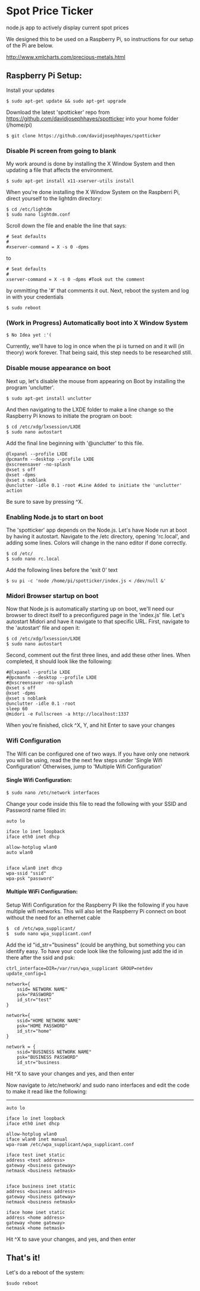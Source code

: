 Spot Price Ticker
==========

node.js app to actively display current spot prices

We designed this to be used on a Raspberry Pi, so instructions for our setup of the Pi are below. 

http://www.xmlcharts.com/precious-metals.html

Raspberry Pi Setup:
-

Install your updates

    $ sudo apt-get update && sudo apt-get upgrade
    
Download the latest 'spotticker' repo from https://github.com/davidjosephhayes/spotticker into your home folder (/home/pi)

    $ git clone https://github.com/davidjosephhayes/spotticker

<h3>Disable Pi screen from going to blank</h3>
My work around is done by installing the X Window System and then updating a file that affects the environment. 

    $ sudo apt-get install x11-xserver-utils install

When you're done installing the X Window System on the Raspberri Pi, direct yourself to the lightdm directory:

    $ cd /etc/lightdm
    $ sudo nano lightdm.conf

Scroll down the file and enable the line that says:
    
    # Seat defaults
    #
    #xserver-command = X -s 0 -dpms

to 

    # Seat defaults
    #
    xserver-command = X -s 0 -dpms #Took out the comment

by ommitting the '#' that comments it out. Next, reboot the system and log in with your credentials

    $ sudo reboot

<h3>(Work in Progress) Automatically boot into X Window System</h3>

    $ No Idea yet :'(

Currently, we'll have to log in once when the pi is turned on and it will (in theory) work forever. That being said, this step needs to be researched still.

<h3>Disable mouse appearance on boot</h3>
Next up, let's disable the mouse from appearing on Boot by installing the program 'unclutter'.

    $ sudo apt-get install unclutter
    
And then navigating to the LXDE folder to make a line change so the Raspberry Pi knows to initiate the program on boot:
    
    $ cd /etc/xdg/lxsession/LXDE
    $ sudo nano autostart
    
Add the final line beginning with '@unclutter' to this file. 

    @lxpanel --profile LXDE
    @pcmanfm --desktop --profile LXDE
    @xscreensaver -no-splash
    @xset s off
    @xset -dpms
    @xset s noblank
    @unclutter -idle 0.1 -root #Line Added to initiate the 'unclutter' action
    
Be sure to save by pressing ^X. 


<h3>Enabling Node.js to start on boot</h3>
The 'spotticker' app depends on the Node.js. Let's have Node run at boot by having it autostart. Navigate to the /etc directory, opening 'rc.local', and adding some lines. Colors will change in the nano editor if done correctly.

    $ cd /etc/
    $ sudo nano rc.local

Add the following lines before the 'exit 0' text

    $ su pi -c 'node /home/pi/spotticker/index.js < /dev/null &'

<h3>Midori Browser startup on boot</h3>
Now that Node.js is automatically starting up on boot, we'll need our browser to direct itself to a preconfigured page in the 'index.js' file. Let's autostart Midori and have it navigate to that specific URL. First, navigate to the 'autostart' file and open it:

    $ cd /etc/xdg/lxsession/LXDE
    $ sudo nano autostart

Second, comment out the first three lines, and add these other lines. When completed, it should look like the following:

    #@lxpanel --profile LXDE
    #@pcmanfm --desktop --profile LXDE
    #@xscreensaver -no-splash
    @xset s off
    @xset -dpms
    @xset s noblank
    @unclutter -idle 0.1 -root
    sleep 60
    @midori -e Fullscreen -a http://localhost:1337

When you're finished, click ^X, Y, and hit Enter to save your changes

<h3>Wifi Configuration</h3>

The Wifi can be configured one of two ways. If you have only one network you will be using, read the the next few steps under 'Single Wifi Configuration' Otherwises, jump to 'Multiple Wifi Configuration'

<h4>Single Wifi Configuration:</h4> 

    $ sudo nano /etc/network interfaces

Change your code inside this file to read the following with your SSID and Password name filled in:

    auto lo
     
    iface lo inet loopback
    iface eth0 inet dhcp
     
    allow-hotplug wlan0
    auto wlan0
     
     
    iface wlan0 inet dhcp
    wpa-ssid "ssid"
    wpa-psk "password"

<h4>Multiple WiFi Configuration:</h4>
Setup Wifi Configuration for the Raspberry Pi like the following if you have multiple wifi networks. This will also let the Raspberry Pi connect on boot without the need for an ethernet cable
 
    $  cd /etc/wpa_supplicant/
    $  sudo nano wpa_supplicant.conf

Add the id "id_str="business" (could be anything, but something you can identify easy. To have your code look like the following just add the id in there after the ssid and psk:

    ctrl_interface=DIR=/var/run/wpa_supplicant GROUP=netdev
    update_config=1

    network={
        ssid= NETWORK NAME"
        psk="PASSWORD"
        id_str="test"
    }

    network={
        ssid="HOME NETWORK NAME"
        psk="HOME PASSWORD"
        id_str="home"
    }

    network = {
        ssid="BUSINESS NETWORK NAME"
        psk="BUSINESS PASSWORD"
        id_str="business


Hit ^X to save your changes and yes, and then enter

Now navigate to /etc/network/ and sudo nano interfaces and edit the code to make it read like the following: 

---------------------------------------------------------------

    auto lo

    iface lo inet loopback
    iface eth0 inet dhcp

    allow-hotplug wlan0
    iface wlan0 inet manual
    wpa-roam /etc/wpa_supplicant/wpa_supplicant.conf

    iface test inet static
    address <test address>
    gateway <business gateway>
    netmask <business netmask>


    iface business inet static
    address <business address>
    gateway <business gateway>
    netmask <business netmask>

    iface home inet static
    address <home address>
    gateway <home gateway>
    netmask <home netmask>

Hit ^X to save your changes, and yes, and then enter

<h2>That's it!</h2>
Let's do a reboot of the system:

    $sudo reboot
